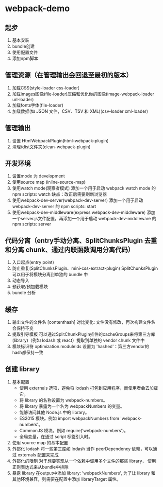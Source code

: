 # webpack-demo

## 起步
1. 基本安装
2. bundle创建
3. 使用配置文件
4. 添加npm脚本

## 管理资源（在管理输出会回退至最初的版本）
1. 加载CSS(style-loader css-loader)
2. 加载images图像(file-loader)压缩和优化你的图像(image-webpack-loader url-loader)
3. 加载fonts字体(file-loader)
4. 加载数据(如 JSON 文件，CSV、TSV 和 XML)(csv-loader xml-loader)

## 管理输出
1. 设置 HtmlWebpackPlugin(html-webpack-plugin)
2. 清理/dist文件夹(clean-webpack-plugin)

## 开发环境
1. 设置mode 为 development
2. 使用source map (inline-source-map)
3. 使用watch mode(观察者模式) 添加一个用于启动 webpack watch mode 的 npm scripts: watch 缺点：改正后需要刷新浏览器
4. 使用webpack-dev-server(webpack-dev-server) 添加一个用于启动 webpack-dev-server 的 npm scripts: start
5. 使用webpack-dev-middleware(express webpack-dev-middleware) 添加一个server.js文件配置，再添加一个用于启动 webpack-dev-middleware 的 npm scripts: server

## 代码分离（entry手动分离、SplitChunksPlugin 去重和分离 chunk、通过内联函数调用分离代码）
1. 入口起点(entry point)
2. 防止重复(SplitChunksPlugin、mini-css-extract-plugin) SplitChunksPlugin 可以用于将模块分离到单独的 bundle 中
3. 动态导入
4. 预获取/预加载模块
5. bundle 分析

## 缓存
1. 输出文件的文件名 [contenthash] 对比变化: 文件没有修改，再次构建文件名会保持不变
2. 提取引导模板 可以通过SplitChunkPlugin插件的cacheGroups来将第三方库(library)（例如 lodash 或 react）提取到单独的 vendor chunk 文件中
3. 模块标识符 optimization.moduleIds 设置为 'hashed'：第三方vendor的hash都保持一致

## 创建 library
1. 基本配置
    - 使用 externals 选项，避免将 lodash 打包到应用程序，而使用者会去加载它。
    - 将 library 的名称设置为 webpack-numbers。
    - 将 library 暴露为一个名为 webpackNumbers 的变量。
    - 能够访问其他 Node.js 中的 library。
    - ES2015 模块。例如 import webpackNumbers from 'webpack-numbers'。
    - CommonJS 模块。例如 require('webpack-numbers')。
    - 全局变量，在通过 script 标签引入时。
2. 使用 source map 的基本配置
3. 外部化 lodash 将一些第三库如 lodash 当作 peerDependency 依赖，可以通过 externals 配置来完成
4. 外部化的限制 对于想要实现从一个依赖中调用多个文件的那些 library， 使用正则表达式来从bundle中排除
5. 暴露 library  在output中添加 library: 'webpackNumbers', 为了让 library 和其他环境兼容，则需要在配置中添加 libraryTarget 属性。